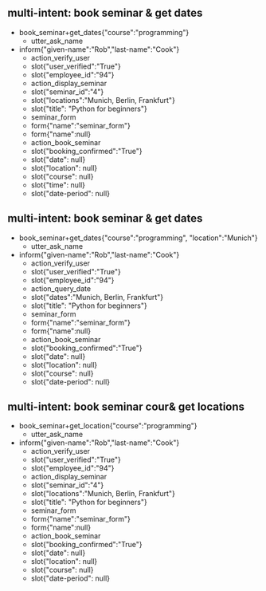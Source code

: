 ## multi-intent: book seminar & get dates
* book_seminar+get_dates{"course":"programming"}
	- utter_ask_name
* inform{"given-name":"Rob","last-name":"Cook"}
	- action_verify_user
	- slot{"user_verified":"True"}
	- slot{"employee_id":"94"}
	- action_display_seminar
	- slot{"seminar_id":"4"}
	- slot{"locations":"Munich, Berlin, Frankfurt"}
	- slot{"title": "Python for beginners"}
	- seminar_form
	- form{"name":"seminar_form"}
	- form{"name":null}
	- action_book_seminar
	- slot{"booking_confirmed":"True"}
	- slot{"date": null}
    - slot{"location": null}
	- slot{"course": null}
	- slot{"time": null}
	- slot{"date-period": null}
	
## multi-intent: book seminar & get dates 
* book_seminar+get_dates{"course":"programming", "location":"Munich"}
	- utter_ask_name
* inform{"given-name":"Rob","last-name":"Cook"}
	- action_verify_user
	- slot{"user_verified":"True"}
	- slot{"employee_id":"94"}
	- action_query_date
	- slot{"dates":"Munich, Berlin, Frankfurt"}
	- slot{"title": "Python for beginners"}
	- seminar_form
	- form{"name":"seminar_form"}
	- form{"name":null}
	- action_book_seminar
	- slot{"booking_confirmed":"True"}
	- slot{"date": null}
    - slot{"location": null}
	- slot{"course": null}
	- slot{"date-period": null}
	
## multi-intent: book seminar cour& get locations
* book_seminar+get_location{"course":"programming"}
	- utter_ask_name
* inform{"given-name":"Rob","last-name":"Cook"}
	- action_verify_user	
	- slot{"user_verified":"True"}
	- slot{"employee_id":"94"}
	- action_display_seminar
	- slot{"seminar_id":"4"}
	- slot{"locations":"Munich, Berlin, Frankfurt"}
	- slot{"title": "Python for beginners"}
	- seminar_form
	- form{"name":"seminar_form"}
	- form{"name":null}
	- action_book_seminar
	- slot{"booking_confirmed":"True"}
	- slot{"date": null}
    - slot{"location": null}
	- slot{"course": null}
	- slot{"date-period": null}